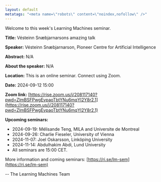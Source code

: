```yaml
---
layout: default
metatags: "<meta name=\"robots\" content=\"noindex,nofollow\" />"
---
```

Welcome to this week's Learning Machines seminar.

**Title:** Vésteinn Snæbjarnarsons amazing talk

**Speaker:** Vésteinn Snæbjarnarson, Pioneer Centre for Artificial Intelligence

**Abstract:** N/A

**About the speaker:** N/A

**Location:** This is an online seminar. Connect using Zoom.

**Date:** 2024-09-12 15:00

**Zoom link:** [https://rise.zoom.us/j/208117140?pwd=ZlmBSFPwgEvpaoTbtYNu6mqYI2Y8r2.1](https://rise.zoom.us/j/208117140?pwd=ZlmBSFPwgEvpaoTbtYNu6mqYI2Y8r2.1)

**Upcoming seminars:**

* 2024-09-19: Mélisande Teng, MILA and Universite de Montreal
* 2024-09-26: Charlie Fieseler, University of Vienna
* 2024-11-07: Joel Oskarsson, Linköping University
* 2024-11-14: Abdulhakim Abdi, Lund University
* All seminars are 15:00 CET.

More information and coming seminars: [https://ri.se/lm-sem](https://ri.se/lm-sem)

-- The Learning Machines Team

